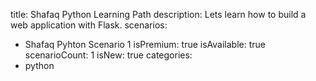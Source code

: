 title: Shafaq Python Learning Path
description: Lets learn how to build a web application with Flask.
scenarios: 
  - Shafaq Pyhton Scenario 1
isPremium: true
isAvailable: true
scenarioCount: 1
isNew: true
categories: 
  - python
